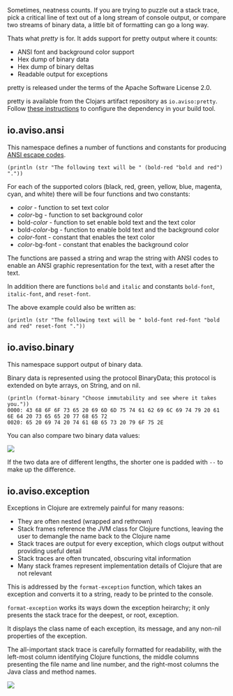 Sometimes, neatness counts. 
If you are trying to puzzle out a stack trace, 
pick a critical line of text out of a long stream of console output,
or compare two streams of binary data, a little bit of formatting can go a long way.

Thats what _pretty_ is for.  It adds support for pretty output where it counts:

* ANSI font and background color support
* Hex dump of binary data
* Hex dump of binary deltas
* Readable output for exceptions

pretty is released under the terms of the Apache Software License 2.0.

pretty is available from the Clojars artifact repository as `io.aviso:pretty`.
Follow [these instructions](https://clojars.org/io.aviso/pretty) to configure the dependency in your build tool.

## io.aviso.ansi

This namespace defines a number of functions and constants for producing [ANSI escape codes](https://en.wikipedia.org/wiki/ANSI_escape_code).

```
(println (str "The following text will be " (bold-red "bold and red") "."))
```

For each of the supported colors (black, red, green, yellow, blue, magenta, cyan, and white) there will be four functions and two constants:

* _color_ - function to set text color
* _color_-bg - function to set background color
* bold-_color_ - function to set enable bold text and the text color
* bold-_color_-bg - function to enable bold text and the background color
* _color_-font - constant that enables the text color
* _color_-bg-font - constant that enables the background color

The functions are passed a string and wrap the string with ANSI codes to enable an ANSI graphic representation for the text, with a reset after the text.

In addition there are functions `bold` and `italic` and constants `bold-font`, `italic-font`, and `reset-font`.

The above example could also be written as:

```
(println (str "The following text will be " bold-font red-font "bold and red" reset-font "."))
```

## io.aviso.binary

This namespace support output of binary data.

Binary data is represented using the protocol BinaryData; this protocol is extended on byte arrays, on String, and on nil.

```
(println (format-binary "Choose immutability and see where it takes you."))
0000: 43 68 6F 6F 73 65 20 69 6D 6D 75 74 61 62 69 6C 69 74 79 20 61 6E 64 20 73 65 65 20 77 68 65 72
0020: 65 20 69 74 20 74 61 6B 65 73 20 79 6F 75 2E
```

You can also compare two binary data values:

![](https://www.evernote.com/shard/s54/sh/d7d3942b-d99f-4ab7-a572-04186495c49b/841bbc6d91db0a1927a4fbc67336569d/deep/0/REPL%20and%20binary.clj%20-%20%5Bpretty%5D%20-%20pretty%20-%20%5B~/workspaces/annadale/pretty%5D.png)

If the two data are of different lengths, the shorter one is padded with `--` to make up the difference.

## io.aviso.exception

Exceptions in Clojure are extremely painful for many reasons:

* They are often nested (wrapped and rethrown)
* Stack frames reference the JVM class for Clojure functions, leaving the user to demangle the name back to the Clojure name
* Stack traces are output for every exception, which clogs output without providing useful detail
* Stack traces are often truncated, obscuring vital information
* Many stack frames represent implementation details of Clojure that are not relevant

This is addressed by the `format-exception` function, which takes an exception and converts it to a string, ready to be printed to the console.

`format-exception` works its ways down the exception heirarchy; it only presents the stack trace for the deepest, or root, exception.

It displays the class name of each exception, its message, and any non-nil properties of the exception.

The all-important stack trace is carefully formatted for readability, with the left-most column identifying Clojure functions, the middle columns
presenting the file name and line number, and the right-most columns the Java class and method names.

![](https://www.evernote.com/shard/s54/sh/7df05675-3d07-463e-b27c-195214b2a854/2333cd1a62d550522f6a4534b129dd58/deep/0/REPL%20and%20binary.clj%20-%20%5Bpretty%5D%20-%20pretty%20-%20%5B~/workspaces/annadale/pretty%5D.png)
